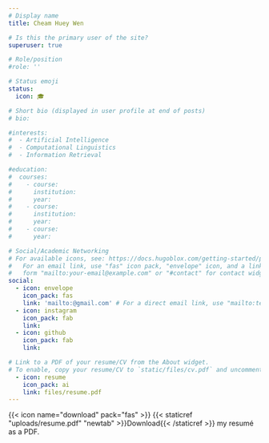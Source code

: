 ```yaml
---
# Display name
title: Cheam Huey Wen

# Is this the primary user of the site?
superuser: true

# Role/position
#role: ''

# Status emoji
status:
  icon: 🎓

# Short bio (displayed in user profile at end of posts)
# bio: 

#interests:
#  - Artificial Intelligence
#  - Computational Linguistics
#  - Information Retrieval

#education:
#  courses:
#    - course: 
#      institution: 
#      year: 
#    - course: 
#      institution: 
#      year: 
#    - course: 
#      year: 

# Social/Academic Networking
# For available icons, see: https://docs.hugoblox.com/getting-started/page-builder/#icons
#   For an email link, use "fas" icon pack, "envelope" icon, and a link in the
#   form "mailto:your-email@example.com" or "#contact" for contact widget.
social:
  - icon: envelope
    icon_pack: fas
    link: 'mailto:@gmail.com' # For a direct email link, use "mailto:test@example.org".
  - icon: instagram
    icon_pack: fab
    link: 
  - icon: github
    icon_pack: fab
    link: 

# Link to a PDF of your resume/CV from the About widget.
# To enable, copy your resume/CV to `static/files/cv.pdf` and uncomment the lines below.
  - icon: resume
    icon_pack: ai
    link: files/resume.pdf
---
```


{{< icon name="download" pack="fas" >}} {{< staticref "uploads/resume.pdf" "newtab" >}}Download{{< /staticref >}} my resumé as a PDF.
